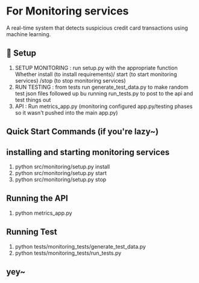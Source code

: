 # For Monitoring services
A real-time system that detects suspicious credit card transactions using machine learning.

## 🔧 Setup

1. SETUP MONITORING : run setup.py with the appropriate function Whether install (to install requirements)/ start (to start monitoring services) /stop (to stop monitoring services)
2. RUN TESTING : from tests run generate_test_data.py to make random test json files followed up bu running run_tests.py to post to the api and test things out
3. API : Run metrics_app.py (monitoring configured app.py/testing phases so it wasn't pushed into the main app.py)

## Quick Start Commands (if you're lazy~) ##

## installing and starting monitoring services 
1. python src/monitoring/setup.py install
2. python src/monitoring/setup.py start
3. python src/monitoring/setup.py stop

## Running the API
1. python metrics_app.py

## Running Test
1. python tests/monitoring_tests/generate_test_data.py
2. python tests/monitoring_tests/run_tests.py

## yey~